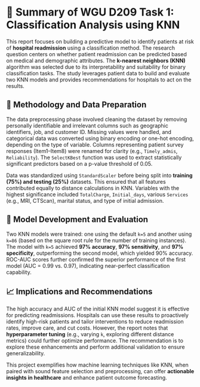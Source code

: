 # 🧠 Summary of WGU D209 Task 1: Classification Analysis using KNN

This report focuses on building a predictive model to identify patients at risk of **hospital readmission** using a classification method. The research question centers on whether patient readmission can be predicted based on medical and demographic attributes. The **k-nearest neighbors (KNN)** algorithm was selected due to its interpretability and suitability for binary classification tasks. The study leverages patient data to build and evaluate two KNN models and provides recommendations for hospitals to act on the results.

## 🔬 Methodology and Data Preparation

The data preprocessing phase involved cleaning the dataset by removing personally identifiable and irrelevant columns such as geographic identifiers, job, and customer ID. Missing values were handled, and categorical data was converted using binary encoding or one-hot encoding, depending on the type of variable. Columns representing patient survey responses (Item1–Item8) were renamed for clarity (e.g., `Timely_admis`, `Reliability`). The `SelectKBest` function was used to extract statistically significant predictors based on a p-value threshold of 0.05.

Data was standardized using `StandardScaler` before being split into **training (75%) and testing (25%)** datasets. This ensured that all features contributed equally to distance calculations in KNN. Variables with the highest significance included `TotalCharge`, `Initial_days`, various `Services` (e.g., MRI, CTScan), marital status, and type of initial admission.

## 🤖 Model Development and Evaluation

Two KNN models were trained: one using the default `k=5` and another using `k=86` (based on the square root rule for the number of training instances). The model with `k=5` achieved **97% accuracy**, **97% sensitivity**, and **97% specificity**, outperforming the second model, which yielded 90% accuracy. ROC-AUC scores further confirmed the superior performance of the first model (AUC = 0.99 vs. 0.97), indicating near-perfect classification capability.

## 📈 Implications and Recommendations

The high accuracy and AUC of the initial KNN model suggest it is effective for predicting readmissions. Hospitals can use these results to proactively identify high-risk patients and tailor interventions to reduce readmission rates, improve care, and cut costs. However, the report notes that **hyperparameter tuning** (e.g., varying `k`, exploring different distance metrics) could further optimize performance. The recommendation is to explore these enhancements and perform additional validation to ensure generalizability.

This project exemplifies how machine learning techniques like KNN, when paired with sound feature selection and preprocessing, can offer **actionable insights in healthcare** and enhance patient outcome forecasting.
